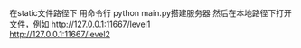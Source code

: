 在static文件路径下 用命令行 python main.py搭建服务器
然后在本地路径下打开文件，例如
http://127.0.0.1:11667/level1  
http://127.0.0.1:11667/level2
